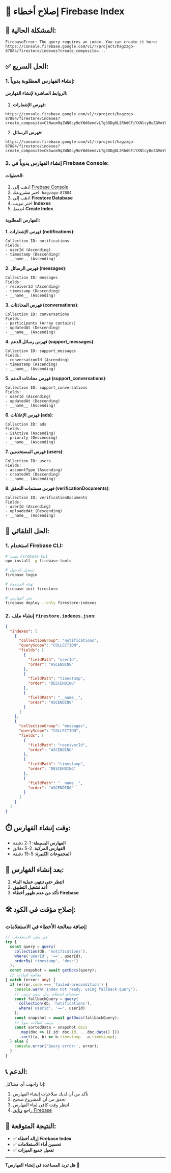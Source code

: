 # 🔧 إصلاح أخطاء Firebase Index

## 🚨 **المشكلة الحالية**:
```
FirebaseError: The query requires an index. You can create it here: 
https://console.firebase.google.com/v1/r/project/hagzzgo-87884/firestore/indexes?create_composite=...
```

## ✅ **الحل السريع**:

### **1. إنشاء الفهارس المطلوبة يدوياً**:

#### **الروابط المباشرة لإنشاء الفهارس**:

1. **فهرس الإشعارات**:
```
https://console.firebase.google.com/v1/r/project/hagzzgo-87884/firestore/indexes?create_composite=ClNwcm9qZWN0cy9oYWd6emdvLTg3ODg0L2RhdGFiYXNlcy8oZGVmYXVsdCkvY29sbGVjdGlvbkdyb3Vwcy9ub3RpZmljYXRpb25zL2luZGV4ZXMvXxABGgoKBnVzZXJJZBABGg0KCXRpbWVzdGFtcBACGgwKCF9fbmFtZV9fEAI
```

2. **فهرس الرسائل**:
```
https://console.firebase.google.com/v1/r/project/hagzzgo-87884/firestore/indexes?create_composite=Ck5wcm9qZWN0cy9oYWd6emdvLTg3ODg0L2RhdGFiYXNlcy8oZGVmYXVsdCkvY29sbGVjdGlvbkdyb3Vwcy9tZXNzYWdlcy9pbmRleGVzL18QARoOCgpyZWNlaXZlcklkEAEaDQoJdGltZXN0YW1wEAIaDAoIX19uYW1lX18QAg
```

### **2. إنشاء الفهارس يدوياً في Firebase Console**:

#### **الخطوات**:
1. اذهب إلى [Firebase Console](https://console.firebase.google.com)
2. اختر مشروعك: `hagzzgo-87884`
3. اذهب إلى **Firestore Database**
4. اختر تبويب **Indexes**
5. اضغط **Create Index**

#### **الفهارس المطلوبة**:

**1. فهرس الإشعارات (notifications)**:
```
Collection ID: notifications
Fields:
- userId (Ascending)
- timestamp (Descending)
- __name__ (Ascending)
```

**2. فهرس الرسائل (messages)**:
```
Collection ID: messages
Fields:
- receiverId (Ascending)
- timestamp (Descending)
- __name__ (Ascending)
```

**3. فهرس المحادثات (conversations)**:
```
Collection ID: conversations
Fields:
- participants (Array contains)
- updatedAt (Descending)
- __name__ (Ascending)
```

**4. فهرس رسائل الدعم (support_messages)**:
```
Collection ID: support_messages
Fields:
- conversationId (Ascending)
- timestamp (Ascending)
- __name__ (Ascending)
```

**5. فهرس محادثات الدعم (support_conversations)**:
```
Collection ID: support_conversations
Fields:
- userId (Ascending)
- updatedAt (Descending)
- __name__ (Ascending)
```

**6. فهرس الإعلانات (ads)**:
```
Collection ID: ads
Fields:
- isActive (Ascending)
- priority (Descending)
- __name__ (Ascending)
```

**7. فهرس المستخدمين (users)**:
```
Collection ID: users
Fields:
- accountType (Ascending)
- createdAt (Descending)
- __name__ (Ascending)
```

**8. فهرس مستندات التحقق (verificationDocuments)**:
```
Collection ID: verificationDocuments
Fields:
- userId (Ascending)
- uploadedAt (Descending)
- __name__ (Ascending)
```

## 🚀 **الحل التلقائي**:

### **1. استخدام Firebase CLI**:

```bash
# تثبيت Firebase CLI
npm install -g firebase-tools

# تسجيل الدخول
firebase login

# تهيئة المشروع
firebase init firestore

# نشر الفهارس
firebase deploy --only firestore:indexes
```

### **2. إنشاء ملف `firestore.indexes.json`**:

```json
{
  "indexes": [
    {
      "collectionGroup": "notifications",
      "queryScope": "COLLECTION",
      "fields": [
        {
          "fieldPath": "userId",
          "order": "ASCENDING"
        },
        {
          "fieldPath": "timestamp",
          "order": "DESCENDING"
        },
        {
          "fieldPath": "__name__",
          "order": "ASCENDING"
        }
      ]
    },
    {
      "collectionGroup": "messages",
      "queryScope": "COLLECTION",
      "fields": [
        {
          "fieldPath": "receiverId",
          "order": "ASCENDING"
        },
        {
          "fieldPath": "timestamp",
          "order": "DESCENDING"
        },
        {
          "fieldPath": "__name__",
          "order": "ASCENDING"
        }
      ]
    }
  ]
}
```

## ⏱️ **وقت إنشاء الفهارس**:
- **الفهارس البسيطة**: 1-2 دقيقة
- **الفهارس المركبة**: 2-5 دقائق
- **المجموعات الكبيرة**: 5-15 دقيقة

## 🔄 **بعد إنشاء الفهارس**:
1. **انتظر حتى تنتهي عملية البناء**
2. **أعد تشغيل التطبيق**
3. **تأكد من عدم ظهور أخطاء Firebase**

## 🛠️ **إصلاح مؤقت في الكود**:

### **إضافة معالجة الأخطاء في الاستعلامات**:

```typescript
// في ملف الاستعلامات
try {
  const query = query(
    collection(db, 'notifications'),
    where('userId', '==', userId),
    orderBy('timestamp', 'desc')
  );
  const snapshot = await getDocs(query);
  // معالجة البيانات
} catch (error: any) {
  if (error.code === 'failed-precondition') {
    console.warn('Index not ready, using fallback query');
    // استخدام استعلام بديل بدون ترتيب
    const fallbackQuery = query(
      collection(db, 'notifications'),
      where('userId', '==', userId)
    );
    const snapshot = await getDocs(fallbackQuery);
    // ترتيب البيانات يدوياً
    const sortedData = snapshot.docs
      .map(doc => ({ id: doc.id, ...doc.data() }))
      .sort((a, b) => b.timestamp - a.timestamp);
  } else {
    console.error('Query error:', error);
  }
}
```

## 📞 **الدعم**:

إذا واجهت أي مشاكل:
1. تأكد من أن لديك صلاحيات إنشاء الفهارس
2. تحقق من أن المشروع صحيح
3. انتظر وقت كافي لبناء الفهارس
4. راجع [وثائق Firebase](https://firebase.google.com/docs/firestore/query-data/indexing)

## 🎯 **النتيجة المتوقعة**:
- ✅ **إزالة أخطاء Firebase Index**
- ✅ **تحسين أداء الاستعلامات**
- ✅ **تفعيل جميع الميزات**

---

**هل تريد المساعدة في إنشاء الفهارس؟** 🚀
